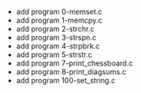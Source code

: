 - add program 0-memset.c
- add program 1-memcpy.c
- add program 2-strchr.c
- add program 3-strspn.c
- add program 4-strpbrk.c
- add program 5-strstr.c
- add program 7-print_chessboard.c
- add program 8-print_diagsums.c
- add program 100-set_string.c

